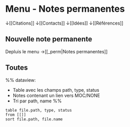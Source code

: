 # Menu - Notes permanentes
↓[[Citations]] ↓[[Contacts]] ↓[[Idées]] ↓[[Références]]

## Nouvelle note permanente
Depluis le menu ->[[_perm|Notes permanentes]]
## Toutes
%%
dataview:
- Table avec les champs path, type, status
- Notes contenant un lien vers MOC/NONE
- Tri par path, name
%%

```dataview
table file.path, type, status
from [[]] 
sort file.path, file.name
```
